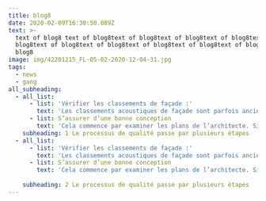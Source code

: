 ```yaml
---
title: blog8
date: 2020-02-09T16:30:50.089Z
text: >-
  text of blog8 text of blog8text of blog8text of blog8text of blog8text of
  blog8text of blog8text of blog8text of blog8text of blog8text of blog8text of
  blog8
image: img/42201215_FL-05-02-2020-12-04-31.jpg
tags:
  - news
  - gang
all_subheading:
  - all_list:
      - list: 'Vérifier les classements de façade :'
        text: 'Les classements acoustiques de façade sont parfois anciens et ne correspondent plus à la réalité du site. De plus, la tolérance permet aux constructeurs de ne respecter ces classements qu’à 3dB près (donc la moitié de l’efficacité). Cela engendre des situations où toutes les règlementations sont respectées mais la performance acoustique est trop faible pour l’usage et la qualité attendue par les acquéreurs. Lorsqu’une rue qui était très calme est devenue un axe de circulation plus important, augmenter la performance acoustique attendue de 36dB à 39dB peut se révéler très judicieux, et ne coute souvent que quelques euros de plus du m². '
      - list: S’assurer d’une bonne conception
        text: 'Cela commence par examiner les plans de l’architecte. Si certains font des préoccupations acoustiques un cheval de bataille, d’autres se concentrent sur l’esthétique et tendent à les négliger. Lorsque la conception est en béton coulé sur place, il faut s’assurer que les voiles de façade soient d’au moins 18cm, et idéalement 20cm pour des '
    subheading: 1 Le processus de qualité passe par plusieurs étapes 
  - all_list:
      - list: 'Vérifier les classements de façade :'
        text: 'Les classements acoustiques de façade sont parfois anciens et ne correspondent plus à la réalité du site. De plus, la tolérance permet aux constructeurs de ne respecter ces classements qu’à 3dB près (donc la moitié de l’efficacité). Cela engendre des situations où toutes les règlementations sont respectées mais la performance acoustique est trop faible pour l’usage et la qualité attendue par les acquéreurs. Lorsqu’une rue qui était très calme est devenue un axe de circulation plus important, augmenter la performance acoustique attendue de 36dB à 39dB peut se révéler très judicieux, et ne coute souvent que quelques euros de plus du m². '
      - list: S’assurer d’une bonne conception
        text: 'Cela commence par examiner les plans de l’architecte. Si certains font des préoccupations acoustiques un cheval de bataille, d’autres se concentrent sur l’esthétique et tendent à les négliger. Lorsque la conception est en béton coulé sur place, il faut s’assurer que les voiles de façade soient d’au moins 18cm, et idéalement 20cm pour des '
          
    subheading: 2 Le processus de qualité passe par plusieurs étapes
---
```


